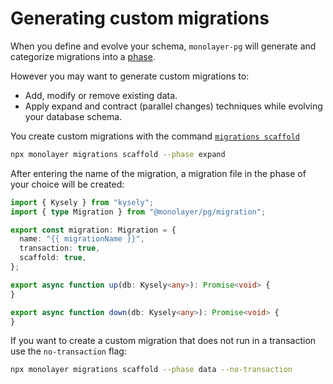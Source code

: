 # Generating custom migrations

When you define and evolve your schema, `monolayer-pg` will generate and categorize migrations into a [phase](./../migration-system/intro.md#introduction).

However you may want to generate custom migrations to:

- Add, modify or remove existing data.
- Apply expand and contract (parallel changes) techniques while evolving your database schema.

You create custom migrations with the command [`migrations scaffold`](./../cli.md#migrations-scaffold)

```bash
npx monolayer migrations scaffold --phase expand
```

After entering the name of the migration, a migration file in the phase of your choice will be created:

```ts
import { Kysely } from "kysely";
import { type Migration } from "@monolayer/pg/migration";

export const migration: Migration = {
  name: "{{ migrationName }}",
  transaction: true,
  scaffold: true,
};

export async function up(db: Kysely<any>): Promise<void> {
}

export async function down(db: Kysely<any>): Promise<void> {
}
```

If you want to create a custom migration that does not run in a transaction use the `no-transaction` flag:

```bash
npx monolayer migrations scaffold --phase data --no-transaction
```
